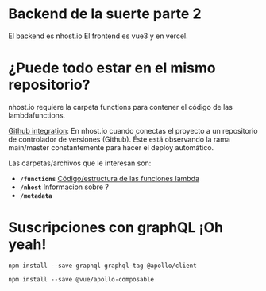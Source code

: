 # Backend de la suerte **parte 2**

El backend es nhost.io
El frontend es vue3 y en vercel.

# ¿Puede todo estar en el mismo repositorio?
nhost.io requiere la carpeta functions para contener el código de las lambdafunctions.

[Github integration](https://docs.nhost.io/platform/nhost/github-integration): En nhost.io cuando conectas el proyecto a un repositorio de controlador de versiones (Github).  Éste está observando la rama main/master constantemente para hacer el deploy automático.

Las carpetas/archivos que le interesan son:
* **`/functions`**  [Código/estructura de las funciones lambda](https://docs.nhost.io/platform/serverless-functions)
* **`/nhost`** Informacion sobre ?
* **`/metadata`** 


# Suscripciones con graphQL ¡Oh yeah!

```
npm install --save graphql graphql-tag @apollo/client
```

```
npm install --save @vue/apollo-composable
```
